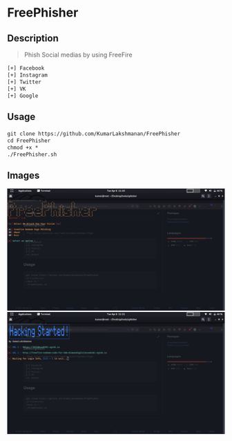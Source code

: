 # FreePhisher

## Description

> Phish Social medias by using FreeFire

```
[+] Facebook
[+] Instagram
[+] Twitter
[+] VK
[+] Google
```

## Usage

```
git clone https://github.com/KumarLakshmanan/FreePhisher
cd FreePhisher
chmod +x *
./FreePhisher.sh
```


## Images

<img src="https://raw.githubusercontent.com/KumarLakshmanan/FreePhisher/main/images/Screenshot%20from%202021-04-06%2011-20-45.png">

<img src="https://raw.githubusercontent.com/KumarLakshmanan/FreePhisher/main/images/Screenshot%20from%202021-04-06%2011-21-01.png">
